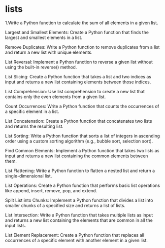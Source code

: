 # lists

1.Write a Python function to calculate the sum of all elements in a given list.

Largest and Smallest Elements:
Create a Python function that finds the largest and smallest elements in a list.

Remove Duplicates:
Write a Python function to remove duplicates from a list and return a new list with unique elements.

List Reversal:
Implement a Python function to reverse a given list without using the built-in reverse() method.

List Slicing:
Create a Python function that takes a list and two indices as input and returns a new list containing elements between those indices.

List Comprehension:
Use list comprehension to create a new list that contains only the even elements from a given list.

Count Occurrences:
Write a Python function that counts the occurrences of a specific element in a list.

List Concatenation:
Create a Python function that concatenates two lists and returns the resulting list.

List Sorting:
Write a Python function that sorts a list of integers in ascending order using a custom sorting algorithm (e.g., bubble sort, selection sort).

Find Common Elements:
Implement a Python function that takes two lists as input and returns a new list containing the common elements between them.

List Flattening:
Write a Python function to flatten a nested list and return a single-dimensional list.

List Operations:
Create a Python function that performs basic list operations like append, insert, remove, pop, and extend.

Split List into Chunks:
Implement a Python function that divides a list into smaller chunks of a specified size and returns a list of lists.

List Intersection:
Write a Python function that takes multiple lists as input and returns a new list containing the elements that are common in all the input lists.

List Element Replacement:
Create a Python function that replaces all occurrences of a specific element with another element in a given list.
